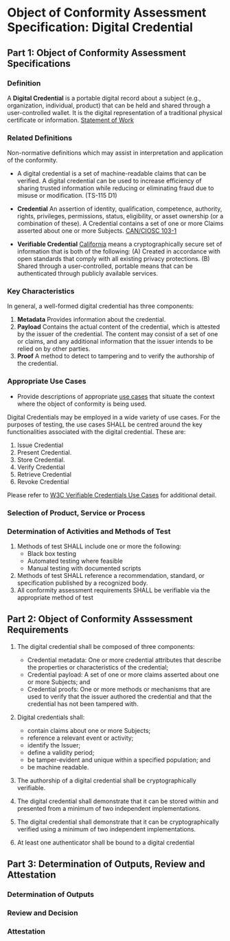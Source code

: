 # Object of Conformity Assessment Specification: Digital Credential

## Part 1: Object of Conformity Assessment Specifications

### Definition

A **Digital Credential** is a portable digital record about a subject (e.g., organization, individual, product) that can be held and shared through a user-controlled wallet. It is the digital representation of a traditional physical certificate or information. [Statement of Work](/docs/statement-of-work.md)

### Related Definitions

Non-normative definitions which may assist in interpretation and application of the conformity.

* A digital credential is a set of machine-readable claims that can be verified. A digital credential can be used to increase efficiency of sharing trusted information while reducing or eliminating fraud due to misuse or modification. (TS-115 D1)

* **Credential** An assertion of identity, qualification, competence, authority, rights, privileges, permissions, status, eligibility, or asset ownership (or a combination of these). A Credential contains a set of one or more Claims asserted about one or more Subjects.  [CAN/CIOSC 103-1](https://ciostrategycouncil.com/standards/find-a-standard/standards-in-digital-trust/digital-trust-fundamentals/)

* **Verifiable Credential** [California](https://leginfo.legislature.ca.gov/faces/billTextClient.xhtml?bill_id=202120220SB786#93ENR) means a cryptographically secure set of information that is both of the following: (A) Created in accordance with open standards that comply with all existing privacy protections. (B) Shared through a user-controlled, portable means that can be authenticated through publicly available services.

### Key Characteristics

In general, a well-formed digital credential has three components:

1. **Metadata** Provides information about the credential.
2. **Payload** Contains the actual content of the credential, which is attested by the issuer of the credential. The content may consist of a set of one or claims, and any additional information that the issuer intends to be relied on by other parties.
3. **Proof** A method to detect to tampering and to verify the authorship of the credential.

### Appropriate Use Cases

* Provide descriptions of appropriate [use cases](./use-cases.md) that situate the context where the object of conformity is being used.

Digital Credentials may be employed in a wide variety of use cases. For the purposes of testing, the use cases SHALL be centred around the key functionalities associated with the digital credential. These are:

1. Issue Credential
2. Present Credential.
3. Store Credential.
4. Verify Credential
5. Retrieve Credential
6. Revoke Credential

Please refer to [W3C Verifiable Credentials Use Cases](https://www.w3.org/TR/vc-use-cases/) for additional detail.

### Selection of Product, Service or Process

### Determination of Activities and Methods of Test

1. Methods of test SHALL include one or more the following:
    * Black box testing
    * Automated testing where feasible
    * Manual testing with documented scripts
2. Methods of test SHALL reference a recommendation, standard, or specification published by a recognized body.
3. All conformity assessment requirements SHALL be verifiable via the appropriate method of test

## Part 2: Object of Conformity Asssessment Requirements

1. The digital credential shall be composed of three components:
    * Credential metadata: One or more credential attributes that describe the properties or characteristics of the credential;
    * Credential payload: A set of one or more claims asserted about one or more Subjects; and
    * Credential proofs: One or more methods or mechanisms that are used to verify that the issuer authored the credential and that the credential has not been tampered with.

2. Digital credentials shall:
    * contain claims about one or more Subjects;
    * reference a relevant event or activity;
    * identify the Issuer;
    * define a validity period;
    * be tamper-evident and unique within a specified population; and
    * be machine readable.

3. The authorship of a digital credential shall be cryptographically verifiable.

4. The digital credential shall demonstrate that it can be stored within and presented from a minimum of two independent implementations.
5. The digital credential shall demonstrate that it can be cryptographically verified using a minimum of two independent implementations.
6. At least one authenticator shall be bound to a digital credential

## Part 3: Determination of Outputs, Review and Attestation

### Determination of Outputs

### Review and Decision

### Attestation
